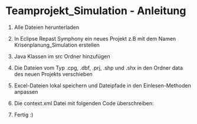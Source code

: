 # Teamprojekt_Simulation - Anleitung

1. Alle Dateien herunterladen
2. In Eclipse Repast Symphony ein neues Projekt z.B mit dem Namen Krisenplanung_Simulation erstellen
3. Java Klassen im src Ordner hinzufügen
4. Die Dateien vom Typ .cpg, .dbf, .prj, .shp und .shx in den Ordner data des neuen Projekts verschieben
5. Excel-Dateien lokal speichern und Dateipfade in den Einlesen-Methoden anpassen
6. Die context.xml Datei mit folgenden Code überschreiben:

   <context id="Krisenplanung_Simulation" xmlns:xsi="http://www.w3.org/2001/XMLSchema-instance" 
	xsi:noNamespaceSchemaLocation="http://repast.org/scenario/context">
  	<projection id="Geography" type="geography" />	
  </context> 

7. Fertig :)
